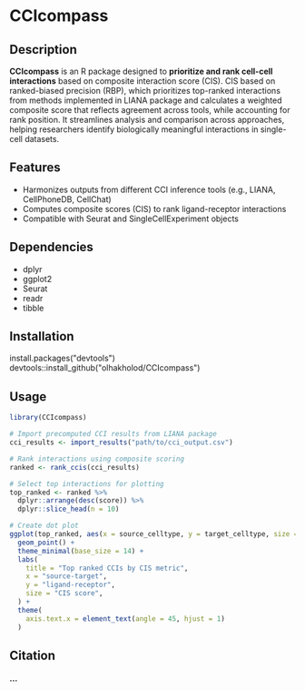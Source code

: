 # CCIcompass

## Description
**CCIcompass** is an R package designed to **prioritize and rank cell-cell interactions** based on composite interaction score (CIS). CIS based on ranked-biased precision (RBP), which prioritizes top-ranked interactions from methods implemented in LIANA package and calculates a weighted composite score that reflects agreement across tools, while accounting for rank position. It streamlines analysis and comparison across approaches, helping researchers identify biologically meaningful interactions in single-cell datasets.

## Features
- Harmonizes outputs from different CCI inference tools (e.g., LIANA, CellPhoneDB, CellChat)
- Computes composite scores (CIS) to rank ligand-receptor interactions
- Compatible with Seurat and SingleCellExperiment objects

## Dependencies
- dplyr
- ggplot2
- Seurat
- readr
- tibble

## Installation
install.packages("devtools")
devtools::install_github("olhakholod/CCIcompass")

## Usage
```r
library(CCIcompass)

# Import precomputed CCI results from LIANA package
cci_results <- import_results("path/to/cci_output.csv")

# Rank interactions using composite scoring
ranked <- rank_ccis(cci_results)

# Select top interactions for plotting
top_ranked <- ranked %>%
  dplyr::arrange(desc(score)) %>%
  dplyr::slice_head(n = 10)

# Create dot plot
ggplot(top_ranked, aes(x = source_celltype, y = target_celltype, size = score)) +
  geom_point() +
  theme_minimal(base_size = 14) +
  labs(
    title = "Top ranked CCIs by CIS metric",
    x = "source-target",
    y = "ligand-receptor",
    size = "CIS score",
  ) +
  theme(
    axis.text.x = element_text(angle = 45, hjust = 1)
  )
```

## Citation
#### ...
